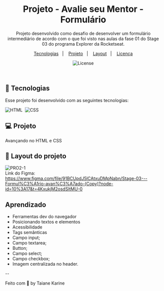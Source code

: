 
<h1 align="center"> Projeto - Avalie seu Mentor - Formulário </h1>

<p align="center">
Projeto desenvolvido como desafio de desenvolver um formulário intermediário de acordo com o que foi visto nas aulas da fase 01 do Stage 03 do programa Explorer da Rocketseat.
</p>

<p align="center">
  <a href="#-tecnologias">Tecnologias</a>&nbsp;&nbsp;&nbsp;|&nbsp;&nbsp;&nbsp;
  <a href="#-projeto">Projeto</a>&nbsp;&nbsp;&nbsp;|&nbsp;&nbsp;&nbsp;
  <a href="#-layout">Layout</a>&nbsp;&nbsp;&nbsp;|&nbsp;&nbsp;&nbsp;
  <a href="#memo-licença">Licença</a>
</p>

<p align="center">
  <img alt="License" src="https://img.shields.io/static/v1?label=license&message=MIT&color=49AA26&labelColor=000000">
</p>

<br>

## 🚀 Tecnologias

Esse projeto foi desenvolvido com as seguintes tecnologias:

![HTML](https://img.shields.io/badge/-HTML-05122A?style=flat&logo=HTML5)&nbsp;
![CSS](https://img.shields.io/badge/-CSS-05122A?style=flat&logo=CSS3&logoColor=1572B6)&nbsp;

## 💻 Projeto

Avançando no HTML e CSS

## 🔖 Layout do projeto

![PRO2-1](https://user-images.githubusercontent.com/94652702/216403352-70f1647f-b57f-4e8b-9ad4-978e5c0931e9.png)
<br>
Link do Figma: 
<br>
https://www.figma.com/file/91BCUpdJ5lCAtxuDMpNabn/Stage-03---Formul%C3%A1rio-avan%C3%A7ado-(Copy)?node-id=10%3A17&t=4KxukjM2osdSltMU-0
## Aprendizado

- Ferramentas dev do navegador
- Posicionando textos e elementos
- Acessibilidade
- Tags semânticas
- Campo input;
- Campo textarea;
- Button;
- Campo select;
- Campo checkbox;
- Imagem centralizada no header.

--

Feito com 🧡 by Taiane Karine

